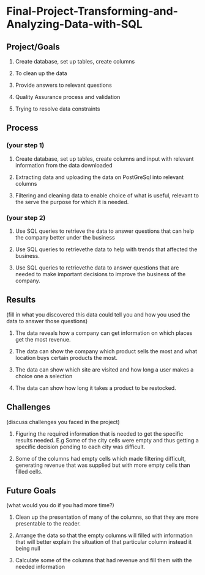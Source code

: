 # Final-Project-Transforming-and-Analyzing-Data-with-SQL

## Project/Goals
1. Create database, set up tables, create columns 

2. To clean up the data

3. Provide answers to relevant questions

4. Quality Assurance process and validation

5. Trying to resolve data constraints

## Process
### (your step 1) 
1. Create database, set up tables, create columns and input with relevant information from the data downloaded

2. Extracting data and uploading the data on PostGreSql into relevant columns

3. Filtering and cleaning data to enable choice of what is useful, relevant to the serve the purpose for which it is needed.

### (your step 2)
1. Use SQL queries to retrieve the data to answer questions that can help the company better under the business

2. Use SQL queries to retrievethe data to help with trends that affected the business.

3. Use SQL queries to retrievethe data to answer questions that are needed to make important decisions to improve the business of the company.

## Results
(fill in what you discovered this data could tell you and how you used the data to answer those questions)

1. The data reveals how a company can get information on which places get the most revenue.

2. The  data can show the company which product sells the most and what location buys certain products the most.

3. The data can show which site are visited and how long a user makes a choice one a selection

4. The data can show how long it takes a product to be restocked.

## Challenges 
(discuss challenges you faced in the project)

1. Figuring the required information that is needed to get the specific results needed. E.g Some of the city cells were empty and thus
getting a specific decision pending to each city was difficult.

2. Some of the columns had empty cells which made filtering difficult, generating revenue that was supplied but with more empty cells than
filled cells.


## Future Goals
(what would you do if you had more time?)

1. Clean up the presentation of many of the columns, so that they are more presentable to the reader.
   
2. Arrange the data so that the empty columns will filled with information that will better explain the situation of that particular column instead it being null
 
3. Calculate some of the columns that had revenue and fill them with the needed information
